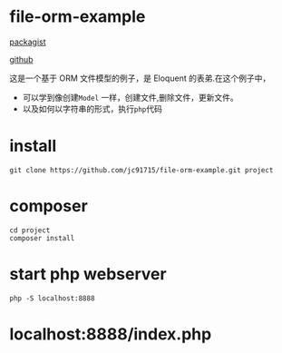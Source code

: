 # file-orm-example
[packagist](https://github.com/octoberrain/halcyon)

[github](https://github.com/jc91715/file-orm-example)

这是一个基于 ORM 文件模型的例子，是 Eloquent 的表弟.在这个例子中，
- 可以学到像创建`Model` 一样，创建文件,删除文件，更新文件。
- 以及如何以字符串的形式，执行`php`代码
# install 
```
git clone https://github.com/jc91715/file-orm-example.git project
```

# composer
```
cd project 
composer install
```
# start php webserver
```
php -S localhost:8888
```
# localhost:8888/index.php


